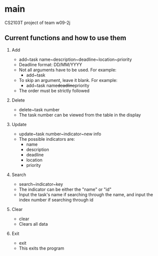 main
====

CS2103T project of team w09-2j

Current functions and how to use them 
--------------

1. Add
	- add~task name~description~deadline~location~priority
 	- Deadline format: DD/MM/YYYY  
	- Not all arguments have to be used. For example:
	   	- add~task
	- To skip an argument, leave it blank. For example:
		- add~task name~~deadline~~priority
	- The order must be strictly followed
  

2. Delete
  	- delete~task number
  	- The task number can be viewed from the table in the display

3. Update
  	- update~task number~indicator~new info
  	- The possible indicators are:
	  	- name
	  	- description
	  	- deadline
	  	- location
	  	- priority

4. Search
	- search~indicator~key
	- The indicator can be either the "name" or "id"
	- Input the task's name if searching through the name, and input the index number if searching through id

5. Clear
  	- clear
  	- Clears all data
  
6. Exit
  	- exit
  	- This exits the program
